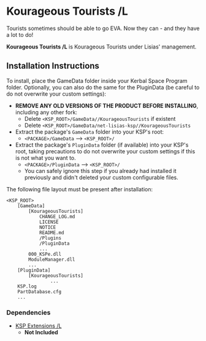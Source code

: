 # Kourageous Tourists /L

Tourists sometimes should be able to go EVA. Now they can - and they have a lot to do!

**Kourageous Tourists /L** is Kourageous Tourists under Lisias' management.


## Installation Instructions

To install, place the GameData folder inside your Kerbal Space Program folder. Optionally, you can also do the same for the PluginData (be careful to do not overwrite your custom settings):

* **REMOVE ANY OLD VERSIONS OF THE PRODUCT BEFORE INSTALLING**, including any other fork:
	+ Delete `<KSP_ROOT>/GameData//KourageousTourists` if existent
	+ Delete `<KSP_ROOT>/GameData/net-lisias-ksp//KourageousTourists`
* Extract the package's `GameData` folder into your KSP's root:
	+ `<PACKAGE>/GameData` --> `<KSP_ROOT>/`
* Extract the package's `PluginData` folder (if available) into your KSP's root, taking precautions to do not overwrite your custom settings if this is not what you want to.
	+ `<PACKAGE>/PluginData` --> `<KSP_ROOT>/`
	+ You can safely ignore this step if you already had installed it previously and didn't deleted your custom configurable files.

The following file layout must be present after installation:

```
<KSP_ROOT>
	[GameData]
		[KourageousTourists]
			CHANGE_LOG.md
			LICENSE
			NOTICE
			README.md
			/Plugins
			/PluginData
			...
		000_KSPe.dll
		ModuleManager.dll
		...
	[PluginData]
		[KourageousTourists]
				...
	KSP.log
	PartDatabase.cfg
	...
```


### Dependencies

* [KSP Extensions /L](https://github.com/net-lisias-ksp/KSPe)
	+ **Not Included** 
